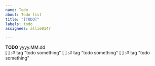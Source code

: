 ```yaml
---
name: Todo
about: Todo list
title: "[TODO]"
labels: todo
assignees: allie0147

---
```


**TODO**
yyyy.MM.dd   
[ ] :# tag "todo something"
[ ] :# tag "todo something"
[ ] :# tag "todo something"
